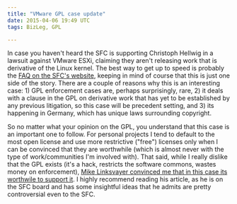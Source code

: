 ```yaml
---
title: "VMware GPL case update"
date: 2015-04-06 19:49 UTC
tags: BizLeg, GPL

---
```


In case you haven't heard the SFC is supporting Christoph Hellwig in a lawsuit against VMware ESXi, claiming they aren't releasing work that is derivative of the Linux kernel. The best way to get up to speed is probably the [FAQ on the SFC's website](https://sfconservancy.org/linux-compliance/vmware-lawsuit-faq.html), keeping in mind of course that this is just one side of the story. There are a couple of reasons why this is an interesting case: 1) GPL enforcement cases are, perhaps surprisingly, rare, 2) it deals with a clause in the GPL on derivative work that has yet to be established by any previous litigation, so this case will be precedent setting, and 3) its happening in Germany, which has unique laws surrounding copyright.

So no matter what your opinion on the GPL, you understand that this case is an important one to follow. For personal projects I tend to default to the most open license and use more restrictive ("free") licenses only when I can be convinced that they are worthwhile (which is almost never with the type of work/communities I'm involved with). That said, while I really dislike that the GPL exists (it's a hack, restricts the software commons, wastes money on enforcement), [Mike Linksvayer convinced me that in this case its worthwile to support it](http://gondwanaland.com/mlog/2015/03/05/gpl-lovers-haters-exploiters-enforce/). I highly recommend reading his article, as he is on the SFC board and has some insightful ideas that he admits are pretty controversial even to the SFC.
